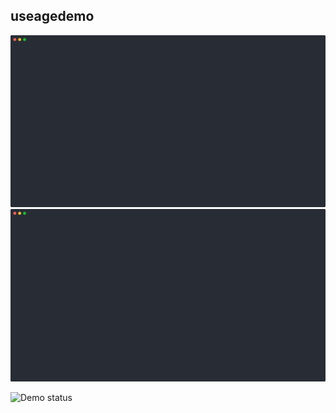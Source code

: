 ## useagedemo

<!--Remove one image if your site handles dark-mode automatically-->
![useagedemo - light](/.dg/svg/useagedemo-light.svg#gh-light-mode-only)
![useagedemo - dark](/.dg/svg/useagedemo-dark.svg#gh-dark-mode-only)

<!-- Self-testing badge (remove if not using CI yet) -->
![Demo status](https://github.com/OWNER/REPO/actions/workflows/validate-dg.yml/badge.svg)
